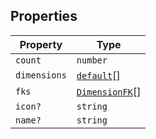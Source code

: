 ## Properties

| Property | Type |
| ------ | ------ |
| <a id="count"></a> `count` | `number` |
| <a id="dimensions"></a> `dimensions` | [`default`](../classes/default.md)[] |
| <a id="fks"></a> `fks` | [`DimensionFK`](DimensionFK.md)[] |
| <a id="icon"></a> `icon?` | `string` |
| <a id="name"></a> `name?` | `string` |
